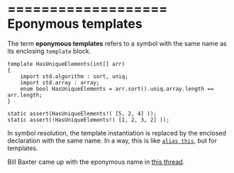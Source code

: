 ===================
Eponymous templates
===================

The term **eponymous templates** refers to a symbol with the same name as its enclosing `template` block.

```
template HasUniqueElements(int[] arr)
{
    import std.algorithm : sort, uniq;
    import std.array : array;
    enum bool HasUniqueElements = arr.sort().uniq.array.length == arr.length;
}

static assert(HasUniqueElements!( [5, 2, 4] ));
static assert(!HasUniqueElements!( [1, 2, 3, 2] ));
```

In symbol resolution, the template instantiation is replaced by the enclosed declaration with the same name. In a way, this is like [`alias this`](#Extending-a-struct-with-alias-this), but for templates.


Bill Baxter came up with the eponymous name in [this thread](http://forum.dlang.org/post/gpb2vd$18uf$1@digitalmars.com).